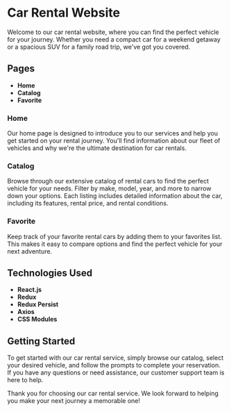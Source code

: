 # Car Rental Website

Welcome to our car rental website, where you can find the perfect vehicle for your journey. Whether you need a compact car for a weekend getaway or a spacious SUV for a family road trip, we've got you covered.

## Pages

- **Home**
- **Catalog**
- **Favorite**

### Home

Our home page is designed to introduce you to our services and help you get started on your rental journey. You'll find information about our fleet of vehicles and why we're the ultimate destination for car rentals.

### Catalog

Browse through our extensive catalog of rental cars to find the perfect vehicle for your needs. Filter by make, model, year, and more to narrow down your options. Each listing includes detailed information about the car, including its features, rental price, and rental conditions.

### Favorite

Keep track of your favorite rental cars by adding them to your favorites list. This makes it easy to compare options and find the perfect vehicle for your next adventure.

## Technologies Used

- **React.js**
- **Redux**
- **Redux Persist**
- **Axios**
- **CSS Modules**

## Getting Started

To get started with our car rental service, simply browse our catalog, select your desired vehicle, and follow the prompts to complete your reservation. If you have any questions or need assistance, our customer support team is here to help.

Thank you for choosing our car rental service. We look forward to helping you make your next journey a memorable one!
